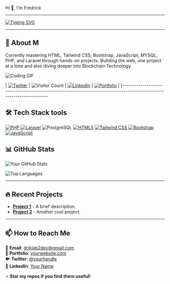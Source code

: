  Hi 👋, I'm Fredrick
<hr>
<a href="https://git.io/typing-svg"><img src="https://readme-typing-svg.demolab.com?font=Fira+Code&weight=500&size=22&pause=1000&color=381DF7&center=true&vCenter=true&width=467&height=65&lines=A+Full-stack+Web+Developer;Blockchain+Enthusiast;Open+Source+Contributor;A+problem+Solver" alt="Typing SVG" /></a>
<hr>

## 🌱 About M
Currently mastering HTML, Tailwind CSS, Bootstrap, JavaScript, MYSQL, PHP, and Laravel through hands-on projects.
Building the web, one project at a time and also diving deeper into Blockchain Technology.

![Coding GIF](https://media.giphy.com/media/L1R1tvI9svkIWwpVYr/giphy.gif)

| [![Twitter](https://img.shields.io/badge/-Twitter-1DA1F2?style=flat&logo=twitter&logoColor=white)](https://twitter.com/yourhandle) | ![Visitor Count](https://visitor-badge.laobi.icu/badge?page_id=fredd101.fredd101&label=Profile+Views) | [![LinkedIn](https://img.shields.io/badge/-LinkedIn-0077B5?style=flat&logo=linkedin&logoColor=white)](https://linkedin.com/in/yourprofile) | [![Portfolio](https://img.shields.io/badge/🌐-Portfolio-FF5722?style=flat)](https://yourportfolio.com) |
|-----------------------------------------------------------------------------------------------------------------------


## **🛠 Tech Stack tools**  
 
[![PHP](https://img.shields.io/badge/-PHP-777BB4?style=flat&logo=php&logoColor=white)](https://www.php.net/)
[![Laravel](https://img.shields.io/badge/-Laravel-FF2D20?style=flat&logo=laravel&logoColor=white)](https://laravel.com) 
![PostgreSQL](https://img.shields.io/badge/-PostgreSQL-4169E1?style=flat&logo=postgresql&logoColor=white)
[![HTML5](https://img.shields.io/badge/-HTML5-E34F26?style=flat&logo=html5&logoColor=white)](https://developer.mozilla.org/en-US/docs/Web/HTML) 
[![Tailwind CSS](https://img.shields.io/badge/-Tailwind_CSS-38B2AC?style=flat&logo=tailwind-css&logoColor=white)](https://tailwindcss.com) 
[![Bootstrap](https://img.shields.io/badge/-Bootstrap-7952B3?style=flat&logo=bootstrap&logoColor=white)](https://getbootstrap.com)
[![JavaScript](https://img.shields.io/badge/-JavaScript-F7DF1E?style=flat&logo=javascript&logoColor=black)](https://developer.mozilla.org/en-US/docs/Web/JavaScript)
## **📊 GitHub Stats**  
![Your GitHub Stats](https://github-readme-stats.vercel.app/api?fredd101=fredd101&show_icons=true&theme=radical)  

![Top Languages](https://github-readme-stats.vercel.app/api/top-langs/?username=fredd101&layout=compact&theme=dark)  

---

## **🔥 Recent Projects**  
- **[Project 1](https://github.com/yourusername/project1)** - A brief description.  
- **[Project 2](https://github.com/yourusername/project2)** - Another cool project.  

---

## **📫 How to Reach Me**  
📧 **Email**: driklab2dev@gmail.com  
🔗 **Portfolio**: [yourwebsite.com](https://yourwebsite.com)  
🐦 **Twitter**: [@yourhandle](https://twitter.com/codewithfredd)  
💼 **LinkedIn**: [Your Name](https://linkedin.com/in/yourprofile)  

⭐ **Star my repos if you find them useful!** 

<!--
**Fredd101/Fredd101** is a ✨ _special_ ✨ repository because its `README.md` (this file) appears on your GitHub profile.

Here are some ideas to get you started:

- 🔭 I’m currently working on ...
- 🌱 I’m currently learning ...
- 👯 I’m looking to collaborate on ...
- 🤔 I’m looking for help with ...
- 💬 Ask me about ...
- 📫 How to reach me: ...
- 😄 Pronouns: ...
- ⚡ Fun fact: ...
-->
